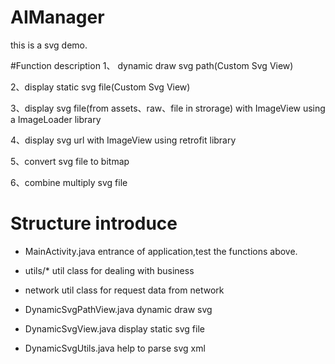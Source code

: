 # AIManager
this is a svg demo.

#Function description
1、 dynamic draw svg path(Custom Svg View)

2、display static svg file(Custom Svg View)

3、display svg file(from assets、raw、file in strorage) with ImageView using a ImageLoader library

4、display svg url with ImageView using retrofit library

5、convert svg file to bitmap

6、combine multiply svg file

# Structure introduce

- MainActivity.java
entrance of application,test the functions above.

- utils/*
util class for dealing with business

- network
util class for request data from network

- DynamicSvgPathView.java
dynamic draw svg

- DynamicSvgView.java
display static svg file

- DynamicSvgUtils.java
help to parse svg xml





